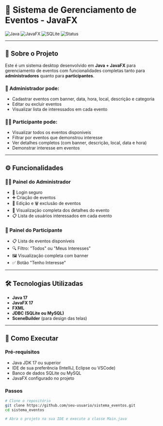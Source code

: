 # 📅 Sistema de Gerenciamento de Eventos - JavaFX

![Java](https://img.shields.io/badge/Java-17-blue?style=flat-square)
![JavaFX](https://img.shields.io/badge/JavaFX-17-green?style=flat-square)
![SQLite](https://img.shields.io/badge/SQLite-Database-orange?style=flat-square)
![Status](https://img.shields.io/badge/Status-%20Finalizado-green?style=flat-square)

---

## 📖 Sobre o Projeto

Este é um sistema desktop desenvolvido em **Java + JavaFX** para gerenciamento de eventos com funcionalidades completas tanto para **administradores** quanto para **participantes**.

### 💼 Administrador pode:
- Cadastrar eventos com banner, data, hora, local, descrição e categoria
- Editar ou excluir eventos
- Visualizar lista de interessados em cada evento

### 🧑‍💻 Participante pode:
- Visualizar todos os eventos disponíveis
- Filtrar por eventos que demonstrou interesse
- Ver detalhes completos (com banner, descrição, local, data e hora)
- Demonstrar interesse em eventos

---

## ⚙️ Funcionalidades

### 👨‍💼 Painel do Administrador
- 🔐 Login seguro
- ➕ Criação de eventos
- 📝 Edição e 🗑 exclusão de eventos
- 👀 Visualização completa dos detalhes do evento
- 📋 Lista de usuários interessados em cada evento

### 👥 Painel do Participante
- 📋 Lista de eventos disponíveis
- 🔍 Filtro: "Todos" ou "Meus Interesses"
- 🖼 Visualização completa com banner
- ✅ Botão "Tenho Interesse"

---

## 🛠 Tecnologias Utilizadas

- **Java 17**
- **JavaFX 17**
- **FXML**
- **JDBC (SQLite ou MySQL)**
- **SceneBuilder** (para design das telas)

---

## 🚀 Como Executar

### Pré-requisitos

- Java JDK 17 ou superior
- IDE de sua preferência (IntelliJ, Eclipse ou VSCode)
- Banco de dados SQLite ou MySQL
- JavaFX configurado no projeto

### Passos

```bash
# Clone o repositório
git clone https://github.com/seu-usuario/sistema_eventos.git
cd sistema_eventos

# Abra o projeto na sua IDE e execute a classe Main.java
